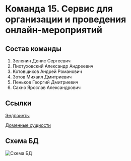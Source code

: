 # Команда 15. Сервис для организации и проведения онлайн-мероприятий

## Состав команды
1. Зеленин Денис Сергеевич
2. Пиотуховский Александр Андреевич 
3. Котовщиков Андрей Романович
4. Зотов Михаил Дмитриевич
5. Пеньков Георгий Дмитриевич
6. Сахно Ярослав Александрович

## Ссылки
[Эндпоинты](https://sakhnoya.notion.site/91b229d383f54b13af7d0ded6563ea9f?pvs=4)

[Доменные сущности](src/Application/OrganizingEventsService.Application.Models/Entities)

## Схема БД
![Схема БД](https://github.com/6-korochek/OrganizingEventsService/assets/93640345/d55f4a36-4d58-4d90-b0c6-431d9f83c8cb)
